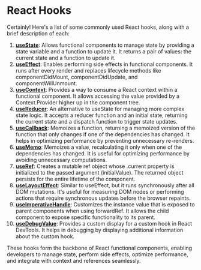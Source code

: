 # React Hooks

Certainly! Here's a list of some commonly used React hooks, along with a brief description of each:

1. [**useState**](usestate.md): Allows functional components to manage state by providing a state variable and a function to update it. It returns a pair of values: the current state and a function to update it.
2. [**useEffect**](useeffect.md): Enables performing side effects in functional components. It runs after every render and replaces lifecycle methods like componentDidMount, componentDidUpdate, and componentWillUnmount.
3. [**useContext**](usecontext.md): Provides a way to consume a React context within a functional component. It allows accessing the value provided by a Context.Provider higher up in the component tree.
4. [**useReducer**](usereducer.md): An alternative to useState for managing more complex state logic. It accepts a reducer function and an initial state, returning the current state and a dispatch function to trigger state updates.
5. [**useCallback**](usecallback.md): Memoizes a function, returning a memoized version of the function that only changes if one of the dependencies has changed. It helps in optimizing performance by preventing unnecessary re-renders.
6. [**useMemo**](usememo.md): Memoizes a value, recalculating it only when one of the dependencies has changed. It is useful for optimizing performance by avoiding unnecessary computations.
7. [**useRef**](useref.md): Creates a mutable ref object whose .current property is initialized to the passed argument (initialValue). The returned object persists for the entire lifetime of the component.
8. [**useLayoutEffect**](uselayouteffect.md): Similar to useEffect, but it runs synchronously after all DOM mutations. It's useful for measuring DOM nodes or performing actions that require synchronous updates before the browser repaints.
9. [**useImperativeHandle**](useimperativehandle.md): Customizes the instance value that is exposed to parent components when using forwardRef. It allows the child component to expose specific functionality to its parent.
10. [**useDebugValue**](usedebugvalue.md): Provides a custom display for a custom hook in React DevTools. It helps in debugging by displaying additional information about the custom hook.

These hooks form the backbone of React functional components, enabling developers to manage state, perform side effects, optimize performance, and integrate with context and references seamlessly.
